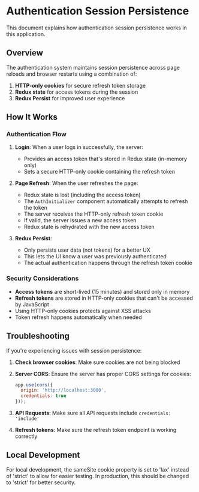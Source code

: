 # Authentication Session Persistence

This document explains how authentication session persistence works in this application.

## Overview

The authentication system maintains session persistence across page reloads and browser restarts using a combination of:

1. **HTTP-only cookies** for secure refresh token storage
2. **Redux state** for access tokens during the session
3. **Redux Persist** for improved user experience

## How It Works

### Authentication Flow

1. **Login**: When a user logs in successfully, the server:
   - Provides an access token that's stored in Redux state (in-memory only)
   - Sets a secure HTTP-only cookie containing the refresh token

2. **Page Refresh**: When the user refreshes the page:
   - Redux state is lost (including the access token)
   - The `AuthInitializer` component automatically attempts to refresh the token
   - The server receives the HTTP-only refresh token cookie
   - If valid, the server issues a new access token
   - Redux state is rehydrated with the new access token

3. **Redux Persist**:
   - Only persists user data (not tokens) for a better UX
   - This lets the UI know a user was previously authenticated
   - The actual authentication happens through the refresh token cookie

### Security Considerations

- **Access tokens** are short-lived (15 minutes) and stored only in memory
- **Refresh tokens** are stored in HTTP-only cookies that can't be accessed by JavaScript
- Using HTTP-only cookies protects against XSS attacks
- Token refresh happens automatically when needed

## Troubleshooting

If you're experiencing issues with session persistence:

1. **Check browser cookies**: Make sure cookies are not being blocked
2. **Server CORS**: Ensure the server has proper CORS settings for cookies:
   ```javascript
   app.use(cors({
     origin: 'http://localhost:3000',
     credentials: true
   }));
   ```
   
3. **API Requests**: Make sure all API requests include `credentials: 'include'`
4. **Refresh tokens**: Make sure the refresh token endpoint is working correctly

## Local Development

For local development, the sameSite cookie property is set to 'lax' instead of 'strict' to allow for easier testing. In production, this should be changed to 'strict' for better security.
